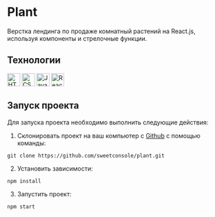 # Plant

Верстка лендинга по продаже комнатный растений на React.js, используя компоненты и стрелочные функции.

## Технологии

<div id="steck" align="left">
  <img src="https://cdn.jsdelivr.net/gh/devicons/devicon@latest/icons/html5/html5-original.svg" width="30" height="30" alt="HTML" />
  <img src="https://cdn.jsdelivr.net/gh/devicons/devicon@latest/icons/css3/css3-original.svg" width="30" height="30" alt="CSS" />
  <img src="https://cdn.jsdelivr.net/gh/devicons/devicon@latest/icons/javascript/javascript-original.svg" width="30" height="30" alt="JavaScript" />   
  <img src="https://cdn.jsdelivr.net/gh/devicons/devicon@latest/icons/react/react-original.svg" width="30" height="30" alt="React" />
</div>

## Запуск проекта

Для запуска проекта необходимо выполнить следующие действия:

1. Склонировать проект на ваш компьютер с [Github](https://github.com/sweetconsole/plant) с помощью команды:
```
git clone https://github.com/sweetconsole/plant.git
```
2. Установить зависимости:
```
npm install
```
3. Запустить проект:
```
npm start
```